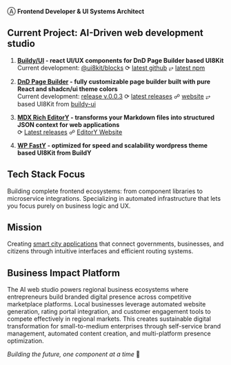 Ⓐ **Frontend Developer & UI Systems Architect**

## Current Project: AI-Driven web development studio

1. **[Buildy/UI](https://github.com/buildy-ui/ui) - react UI/UX components for DnD Page Builder based UI8Kit**  
Current development: [@ui8kit/blocks](https://www.npmjs.com/org/ui8kit) ⟳ [latest github](https://github.com/buildy-ui/ui/commits/main) ⥂ [latest npm](https://www.npmjs.com/org/ui8kit)   

2. **[DnD Page Builder](https://github.com/alexy-os/page-builder) - fully customizable page builder built with pure React and shadcn/ui theme colors**  
Current development: [release v.0.0.3](https://github.com/alexy-os/page-builder/commits/v.0.0.3-beta.1/) ⟳ [latest releases](https://github.com/alexy-os/page-builder/releases) ☍ [website](https://builddy.vercel.app/) ⥂  based UI8Kit from [buildy-ui](https://github.com/buildy-ui/ui) 

3. **[MDX Rich EditorY](https://github.com/alexy-os/mdx-editory) - transforms your Markdown files into structured JSON context for web applications**  
⟳ [Latest releases](https://github.com/alexy-os/mdx-editory/releases) ☍ [EditorY Website](https://editory.vercel.app/)

4. **[WP FastY](https://github.com/alexy-os/wp-fasty) - optimized for speed and scalability wordpress theme based UI8Kit from BuildY**

## Tech Stack Focus

Building complete frontend ecosystems: from component libraries to microservice integrations. Specializing in automated infrastructure that lets you focus purely on business logic and UX.

## Mission

Creating [smart city applications](https://ecocity.alexy-os.com/) that connect governments, businesses, and citizens through intuitive interfaces and efficient routing systems.

## Business Impact Platform

The AI web studio powers regional business ecosystems where entrepreneurs build branded digital presence across competitive marketplace platforms. Local businesses leverage automated website generation, rating portal integration, and customer engagement tools to compete effectively in regional markets. This creates sustainable digital transformation for small-to-medium enterprises through self-service brand management, automated content creation, and multi-platform presence optimization.

*Building the future, one component at a time* 🎯
